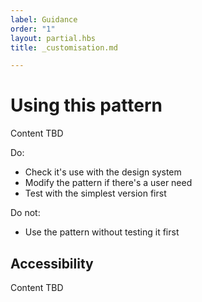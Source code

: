 ```yaml
---
label: Guidance
order: "1"
layout: partial.hbs
title: _customisation.md

---
```

# Using this pattern

Content TBD

Do:
- Check it's use with the design system
- Modify the pattern if there's a user need
- Test with the simplest version first

Do not:
- Use the pattern without testing it first

## Accessibility

Content TBD